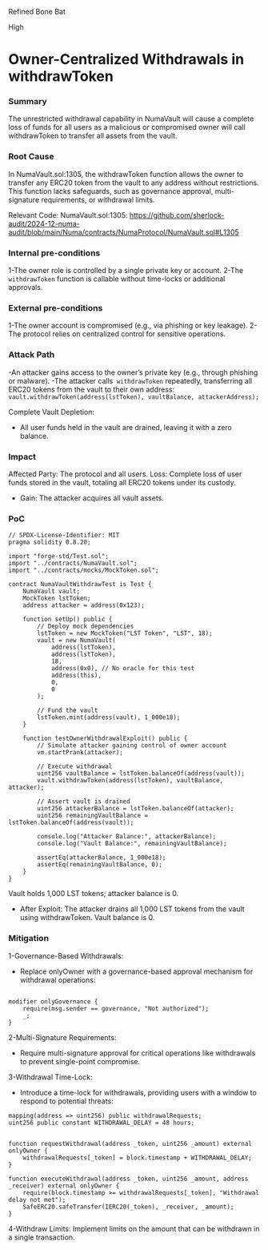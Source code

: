 Refined Bone Bat

High

# Owner-Centralized Withdrawals in withdrawToken

### Summary

The unrestricted withdrawal capability in NumaVault will cause a complete loss of funds for all users as a malicious or compromised owner will call withdrawToken to transfer all assets from the vault.

### Root Cause

In NumaVault.sol:1305, the withdrawToken function allows the owner to transfer any ERC20 token from the vault to any address without restrictions. This function lacks safeguards, such as governance approval, multi-signature requirements, or withdrawal limits.

Relevant Code:
NumaVault.sol:1305:
https://github.com/sherlock-audit/2024-12-numa-audit/blob/main/Numa/contracts/NumaProtocol/NumaVault.sol#L1305

### Internal pre-conditions

1-The owner role is controlled by a single private key or account.
2-The` withdrawToken` function is callable without time-locks or additional approvals.

### External pre-conditions

1-The owner account is compromised (e.g., via phishing or key leakage).
2-The protocol relies on centralized control for sensitive operations.

### Attack Path

-An attacker gains access to the owner’s private key (e.g., through phishing or malware).
-The attacker calls` withdrawToken` repeatedly, transferring all ERC20 tokens from the vault to their own address:
`vault.withdrawToken(address(lstToken), vaultBalance, attackerAddress);`

Complete Vault Depletion:
- All user funds held in the vault are drained, leaving it with a zero balance.

### Impact

Affected Party: The protocol and all users.
Loss: Complete loss of user funds stored in the vault, totaling all ERC20 tokens under its custody.
- Gain: The attacker acquires all vault assets.

### PoC

```solidity
// SPDX-License-Identifier: MIT
pragma solidity 0.8.20;

import "forge-std/Test.sol";
import "../contracts/NumaVault.sol";
import "../contracts/mocks/MockToken.sol";

contract NumaVaultWithdrawTest is Test {
    NumaVault vault;
    MockToken lstToken;
    address attacker = address(0x123);

    function setUp() public {
        // Deploy mock dependencies
        lstToken = new MockToken("LST Token", "LST", 18);
        vault = new NumaVault(
            address(lstToken),
            address(lstToken),
            18,
            address(0x0), // No oracle for this test
            address(this),
            0,
            0
        );

        // Fund the vault
        lstToken.mint(address(vault), 1_000e18);
    }

    function testOwnerWithdrawalExploit() public {
        // Simulate attacker gaining control of owner account
        vm.startPrank(attacker);

        // Execute withdrawal
        uint256 vaultBalance = lstToken.balanceOf(address(vault));
        vault.withdrawToken(address(lstToken), vaultBalance, attacker);

        // Assert vault is drained
        uint256 attackerBalance = lstToken.balanceOf(attacker);
        uint256 remainingVaultBalance = lstToken.balanceOf(address(vault));

        console.log("Attacker Balance:", attackerBalance);
        console.log("Vault Balance:", remainingVaultBalance);

        assertEq(attackerBalance, 1_000e18);
        assertEq(remainingVaultBalance, 0);
    }
}

```
Vault holds 1,000 LST tokens; attacker balance is 0.
- After Exploit: The attacker drains all 1,000 LST tokens from the vault using withdrawToken. Vault balance is 0.


### Mitigation

1-Governance-Based Withdrawals:
- Replace onlyOwner with a governance-based approval mechanism for withdrawal operations:
```solidity

modifier onlyGovernance {
    require(msg.sender == governance, "Not authorized");
    _;
}
```
2-Multi-Signature Requirements:
- Require multi-signature approval for critical operations like withdrawals to prevent single-point compromise.

3-Withdrawal Time-Lock:
- Introduce a time-lock for withdrawals, providing users with a window to respond to potential threats:

```solidity
mapping(address => uint256) public withdrawalRequests;
uint256 public constant WITHDRAWAL_DELAY = 48 hours;


function requestWithdrawal(address _token, uint256 _amount) external onlyOwner {
    withdrawalRequests[_token] = block.timestamp + WITHDRAWAL_DELAY;
}

function executeWithdrawal(address _token, uint256 _amount, address _receiver) external onlyOwner {
    require(block.timestamp >= withdrawalRequests[_token], "Withdrawal delay not met");
    SafeERC20.safeTransfer(IERC20(_token), _receiver, _amount);
}
```
4-Withdraw Limits:
 Implement limits on the amount that can be withdrawn in a single transaction.